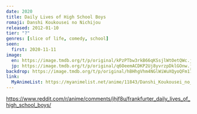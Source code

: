 ```yaml
---
date: 2020
title: Daily Lives of High School Boys
romaji: Danshi Koukousei no Nichijou
released: 2012-01-10
tier: "?"
genres: [slice of life, comedy, school]
seen:
  first: 2020-11-11
image:
  en: https://image.tmdb.org/t/p/original/kPzPTbw3rkB66qKSsjlWtOetQWc.jpg
  jp: https://image.tmdb.org/t/p/original/q6OeemACDKP2Uj8yvrzpDklGOnw.jpg
backdrop: https://image.tmdb.org/t/p/original/hBHhgVhm4NGlWiWuXQyoQFm17Pp.jpg
link:
  MyAnimeList: https://myanimelist.net/anime/11843/Danshi_Koukousei_no_Nichijou/
---
```


<https://www.reddit.com/r/anime/comments/jhjf8u/frankfurter_daily_lives_of_high_school_boys/>
